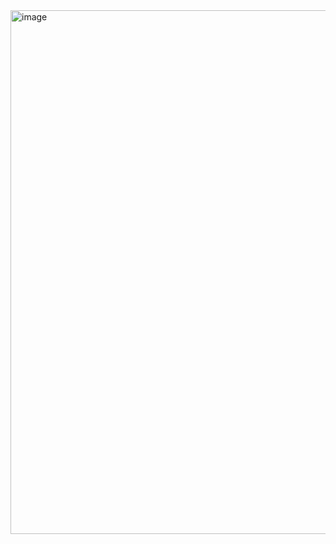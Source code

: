 <img width="838" alt="image" src="https://github.com/user-attachments/assets/dba06e70-2278-4038-87a5-465b429d78a3">
